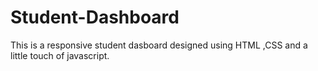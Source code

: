 # Student-Dashboard
This is a  responsive student dasboard designed using HTML ,CSS and a little touch of javascript.
